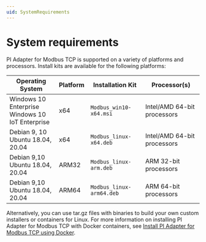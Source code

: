 ```yaml
---
uid: SystemRequirements
---
```


# System requirements

PI Adapter for Modbus TCP is supported on a variety of platforms and processors. Install kits are available for the following platforms:

| Operating System | Platform | Installation Kit | Processor(s) |
|-------------------|-------------|----------------------------------|-------------|
| Windows 10 Enterprise <br>Windows 10 IoT Enterprise | x64 | `Modbus_win10-x64.msi`     | Intel/AMD 64-bit processors |
| Debian 9, 10 <br>Ubuntu 18.04, 20.04 | x64 | `Modbus_linux-x64.deb`     | Intel/AMD 64-bit processors |
| Debian 9,10 <br>Ubuntu 18.04, 20.04 | ARM32 | `Modbus_linux-arm.deb`  | ARM 32-bit processors |
| Debian 9,10 <br>Ubuntu 18.04, 20.04 | ARM64 | `Modbus_linux-arm64.deb`  | ARM 64-bit processors |


Alternatively, you can use tar.gz files with binaries to build your own custom installers or containers for Linux. For more information on installing PI Adapter for Modbus TCP with Docker containers, see [Install PI Adapter for Modbus TCP using Docker](xref:InstallPIAdapterForModbusTCPUsingDocker).
